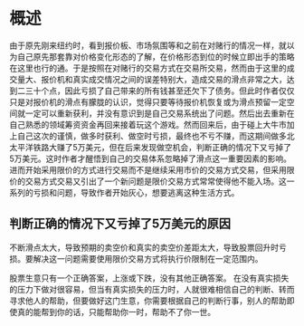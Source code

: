# 概述
由于原先刚来纽约时，看到报价板、市场氛围等和之前在对赌行的情况一样，就以为自己原先那套靠对价格变化形态的了解，在价格形态到位的时候立即出手的策略在这里也行的通。于是按照在对赌行的交易方式在交易所交易，然而由于这里的成交量大、报价机和真实成交情况之间的误差特别大，造成交易的滑点非常之大，达到二三十个点，因此亏损了自己带来的所有钱甚至还欠下了债务。但此时作者仅仅只是对报价机的滑点有朦胧的认识，觉得只要等待报价机恢复或为滑点预留一定空间就一定可以重新获利，并没有意识到是自己交易系统出了问题。然后出去重新在自己熟悉的领域筹资资金再回来接着玩这个游戏。然而回来后，由于碰上大牛市加上自己这次的谨慎，做多时获利、做空时亏损，最终也不亏不赚，而这期间做多北太平洋铁路大赚了5万美元，但在后来发现做空机会，判断正确的情况下又亏掉了5万美元。这时作者才醒悟到自己的交易体系忽略掉了滑点这一重要因素的影响。进而开始采用限价的方式进行交易而不是继续采用市价的交易方式交易，但采用限价的交易方式交易又引出了一个新问题是限价交易方式常常使得他不能入场。这一系列的亏损和问题，导致作者开始灰心，想要逃离这种生活方式。

## 判断正确的情况下又亏掉了5万美元的原因
不断滑点太大，导致预期的卖空价和真实的卖空价差距太大，导致股票回升时亏损。要解决这一问题需要使用限价交易方式将执行价限制在一定范围内。


股票生意只有一个正确答案，上涨或下跌，没有其他正确答案。
在没有真实损失的压力下做对很容易，但当有真实损失的压力时，人就很难相信自己的判断、转而寻求他人的帮助，但要做好这门生意，你需要根据自己的判断行事，别人的帮助即使真的能帮到你的话，只能帮助你一时，帮助不了你一世。

